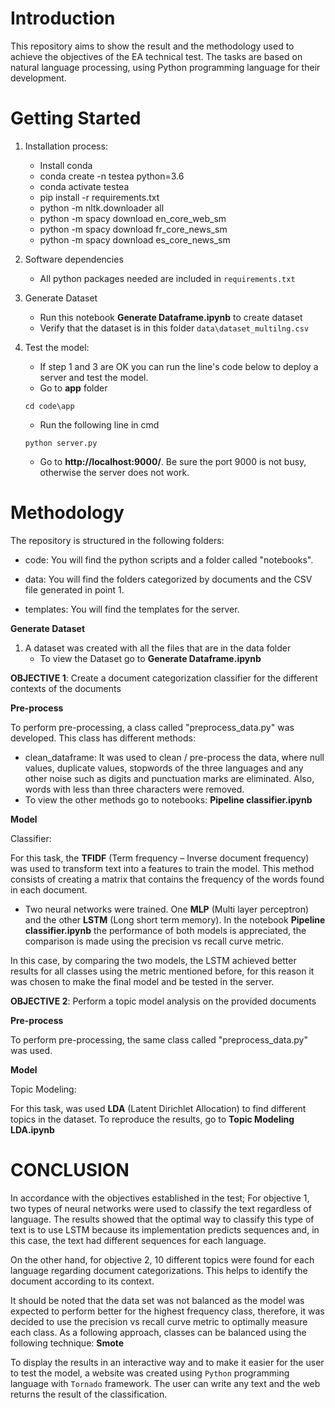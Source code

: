 # Introduction
This repository aims to show the result and the methodology used to achieve the objectives of the EA technical test. The tasks are based on natural language processing, using Python programming language for their development.

# Getting Started

1. Installation process:
    * Install conda
    * conda create -n testea python=3.6
    * conda activate testea
    * pip install -r requirements.txt
    * python -m nltk.downloader all
    * python -m spacy download en_core_web_sm
    * python -m spacy download fr_core_news_sm
    * python -m spacy download es_core_news_sm
    
1. Software dependencies
    * All python packages needed are included in `requirements.txt`
    
1. Generate Dataset
    *  Run this notebook **Generate Dataframe.ipynb** to create dataset
    *  Verify that the dataset is in this folder `data\dataset_multilng.csv`

1. Test the model:
    * If step 1 and 3 are OK you can run the line's code below to deploy a server and test the model.
    * Go to **app** folder 
    ```
    cd code\app
    ```
    * Run the following line in cmd
    
    ```
    python server.py
    ```
    * Go to **http://localhost:9000/**.  Be sure the port 9000 is not busy, otherwise the server does not work.

# Methodology
The repository is structured in the following folders:

 * code: You will find the python scripts and a folder called "notebooks".

* data: You will find the folders categorized by documents and the CSV file generated in point 1.

 * templates: You will find the templates for the server.

**Generate Dataset**

1. A dataset was created with all the files that are in the data folder
    * To view the Dataset go to **Generate Dataframe.ipynb** 

**OBJECTIVE 1**: Create a document categorization classifier for the different contexts of the documents

**Pre-process**

To perform pre-processing, a class called "preprocess_data.py" was developed. This class has different methods:

* clean_dataframe: It was used to clean / pre-process the data, where null values, duplicate values, stopwords of the three languages ​​and any other noise such as digits and punctuation marks are eliminated. Also, words with less than three characters were removed.
* To view the other methods go to notebooks: **Pipeline classifier.ipynb**

**Model**

 Classifier:

For this task, the **TFIDF** (Term frequency – Inverse document frequency) was used to transform text into a features to train the model. This method consists of creating a matrix that contains the frequency of the words found in each document.

 * Two neural networks were trained. 
One **MLP** (Multi layer perceptron) and the other **LSTM** (Long short term memory). In the notebook **Pipeline classifier.ipynb** the performance of both models is appreciated, the comparison is made using the precision vs recall curve metric. 

  In this case, by comparing the two models, the LSTM achieved better results for all classes using the metric mentioned before, for this reason it was chosen to make the final model and be tested in the server.

**OBJECTIVE 2**: Perform a topic model analysis on the provided documents

**Pre-process**

To perform pre-processing, the same class called "preprocess_data.py" was used.

**Model**

Topic Modeling:

For this task, was used **LDA** (Latent Dirichlet Allocation) to find different topics in the dataset.
To reproduce the results, go to **Topic Modeling  LDA.ipynb**

# CONCLUSION

In accordance with the objectives established in the test; For objective 1, two types of neural networks were used to classify the text regardless of language. The results showed that the optimal way to classify this type of text is to use LSTM because its implementation predicts sequences and, in this case, the text had different sequences for each language.

On the other hand, for objective 2, 10 different topics were found for each language regarding document categorizations. This helps to identify the document according to its context.

It should be noted that the data set was not balanced as the model was expected to perform better for the highest frequency class, therefore, it was decided to use the precision vs recall curve metric to optimally measure each class. As a following approach, classes can be balanced using the following technique: **Smote**

To display the results in an interactive way and to make it easier for the user to test the model, a website was created using `Python` programming language with `Tornado` framework. The user can write any text and the web returns the result of the classification.
